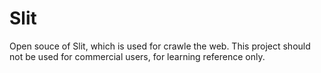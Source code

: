 # Slit
Open souce of Slit, which is used for crawle the web.
This project should not be used for commercial users, for learning reference only.
